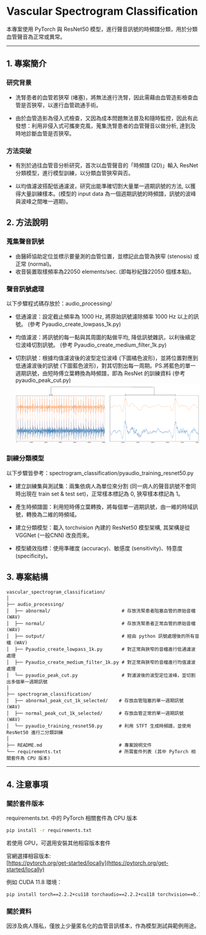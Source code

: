 # Vascular Spectrogram Classification

本專案使用 PyTorch 與 ResNet50 模型，進行聲音訊號的時頻譜分類，用於分類血管聲音為正常或異常。

---
## 1. 專案簡介
### 研究背景

* 洗腎患者的血管若狹窄 (堵塞)，將無法進行洗腎，因此需藉由血管造影檢查血管是否狹窄，以進行血管疏通手術。

* 由於血管造影為侵入式檢查，又因為成本問題無法普及和隨時監控，因此有此發想：利用非侵入式可攜麥克風，蒐集洗腎患者的血管聲音以做分析, 達到及時地診斷血管是否狹窄。

### 方法突破
*  有別於過往血管音分析研究，首次以血管聲音的「時頻譜 (2D)」輸入 ResNet 分類模型，進行模型訓練，以分類血管狹窄與否。

* 以均值濾波搭配低通濾波，研究出能準確切割大量單一週期訊號的方法, 以獲得大量訓練樣本。(模型的 input data 為一個週期訊號的時頻譜，訊號的波峰與波峰之間唯一週期)。

## 2. 方法說明
### 蒐集聲音訊號
* 由醫師協助定位並標示要量測的血管位置，並標記此血管為狹窄 (stenosis) 或正常 (normal)。
* 收音裝置取樣頻率為22050 elements/sec. (即每秒紀錄22050 個樣本點)。

### 聲音訊號處理
以下步驟程式碼存放於：audio_processing/

* 低通濾波：設定截止頻率為 1000 Hz, 將原始訊號濾除頻率 1000 Hz 以上的訊號。 (參考 Pyaudio_create_lowpass_1k.py)

* 均值濾波：將訊號的每一點與其周圍的點做平均, 降低訊號雜訊，以利後續定位波峰切割訊號。 (參考 Pyaudio_create_medium_filter_1k.py)

* 切割訊號：根據均值濾波後的波型定位波峰 (下圖橘色波形)，並將位置對應到低通濾波後的訊號 (下圖藍色波形)，對其切割出每一周期。PS.將藍色的單一週期訊號，由短時傅立葉轉換為時頻譜，即為 ResNet 的訓練資料 (參考 pyaudio_peak_cut.py) 
![切割訊號示意圖](images/cut_signal.png)

### 訓練分類模型 
以下步驟皆參考：spectrogram_classification/pyaudio_training_resnet50.py

* 建立訓練集與測試集：兩集依病人為單位來分割 (同一病人的聲音訊號不會同時出現在 train set & test set)，正常樣本標記為 0, 狹窄樣本標記為 1。

* 產生時頻譜圖：利用短時傅立葉轉換，將每個單一週期訊號，由一維的時域訊號，轉換為二維的時頻域。

* 建立分類模型：載入 torchvision 內建的 ResNet50 模型架構, 其架構是從 VGGNet (一般CNN) 改良而來。

* 模型績效指標：使用準確度 (accuracy)、敏感度 (sensitivity)、特意度 (specificity)。



## 3. 專案結構

```
vascular_spectrogram_classification/
│
├── audio_processing/                           
│  ├── abnormal/                          # 存放洗腎患者阻塞血管的原始音檔 (WAV)
│  ├── normal/                            # 存放洗腎患者正常血管的原始音檔 (WAV)
│  ├── output/                            # 經由 python 訊號處理後的所有音檔 (WAV)
│  ├── Pyaudio_create_lowpass_1k.py       # 對正常與狹窄的音檔進行低通濾波處理
│  ├── Pyaudio_create_medium_filter_1k.py # 對正常與狹窄的音檔進行均值濾波處理
│  └── pyaudio_peak_cut.py                # 對濾波後的波型定位波峰，並切割出多個單一週期訊號
│
├── spectrogram_classification/                 
│  ├── abnormal_peak_cut_1k_selected/    # 存放血管阻塞的單一週期訊號 (WAV)
│  ├── normal_peak_cut_1k_selected/      # 存放血管正常的單一週期訊號 (WAV)
│  └── pyaudio_training_resnet50.py      # 利用 STFT 生成時頻譜，並使用 ResNet50 進行二分類訓練
│
├── README.md                            # 專案說明文件 
└── requirements.txt                     # 所需套件列表 (其中 PyTorch 相關套件為 CPU 版本)
```

---

## 4. 注意事項
### 關於套件版本
requirements.txt. 中的 PyTorch 相關套件為 CPU 版本
```bash
pip install -r requirements.txt
```

若使用 GPU，可選用安裝其他相容版本套件

官網選擇相容版本:  
[https://pytorch.org/get-started/locally](https://pytorch.org/get-started/locally)

例如 CUDA 11.8 環境：
```bash
pip install torch==2.2.2+cu118 torchaudio==2.2.2+cu118 torchvision==0.17.2+cu118 -f https://download.pytorch.org/whl/torch_stable.html
```

### 關於資料

因涉及病人隱私，僅放上少量匿名化的血管音訊樣本，作為模型測試與範例用途。

